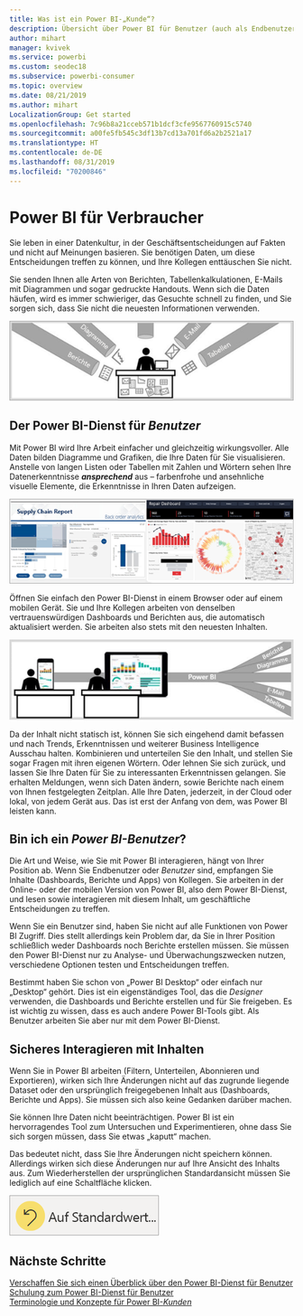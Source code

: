 ```yaml
---
title: Was ist ein Power BI-„Kunde“?
description: Übersicht über Power BI für Benutzer (auch als Endbenutzer oder Geschäftskunden bezeichnet).
author: mihart
manager: kvivek
ms.service: powerbi
ms.custom: seodec18
ms.subservice: powerbi-consumer
ms.topic: overview
ms.date: 08/21/2019
ms.author: mihart
LocalizationGroup: Get started
ms.openlocfilehash: 7c96b8a21cceb571b1dcf3cfe9567760915c5740
ms.sourcegitcommit: a00fe5fb545c3df13b7cd13a701fd6a2b2521a17
ms.translationtype: HT
ms.contentlocale: de-DE
ms.lasthandoff: 08/31/2019
ms.locfileid: "70200846"
---
```

# <a name="power-bi-for-consumers"></a>Power BI für Verbraucher

Sie leben in einer Datenkultur, in der Geschäftsentscheidungen auf Fakten und nicht auf Meinungen basieren. Sie benötigen Daten, um diese Entscheidungen treffen zu können, und Ihre Kollegen enttäuschen Sie nicht.     
 
Sie senden Ihnen alle Arten von Berichten, Tabellenkalkulationen, E-Mails mit Diagrammen und sogar gedruckte Handouts. Wenn sich die Daten häufen, wird es immer schwieriger, das Gesuchte schnell zu finden, und Sie sorgen sich, dass Sie nicht die neuesten Informationen verwenden.  
 
![Power BI-Dashboard](media/end-user-consumer/power-bi-consumer-pipes.png)

## <a name="the-power-bi-service-for-consumers"></a>Der Power BI-Dienst für *Benutzer*

Mit Power BI wird Ihre Arbeit einfacher und gleichzeitig wirkungsvoller. Alle Daten bilden Diagramme und Grafiken, die Ihre Daten für Sie visualisieren. Anstelle von langen Listen oder Tabellen mit Zahlen und Wörtern sehen Ihre Datenerkenntnisse ***ansprechend*** aus – farbenfrohe und ansehnliche visuelle Elemente, die Erkenntnisse in Ihren Daten aufzeigen. 

![Power BI-Dashboard](media/end-user-consumer/power-bi-consumer-examples.png)
 
Öffnen Sie einfach den Power BI-Dienst in einem Browser oder auf einem mobilen Gerät. Sie und Ihre Kollegen arbeiten von denselben vertrauenswürdigen Dashboards und Berichten aus, die automatisch aktualisiert werden. Sie arbeiten also stets mit den neuesten Inhalten.   

![Power BI-Dashboard](media/end-user-consumer/power-bi-funnel.png)

Da der Inhalt nicht statisch ist, können Sie sich eingehend damit befassen und nach Trends, Erkenntnissen und weiterer Business Intelligence Ausschau halten. Kombinieren und unterteilen Sie den Inhalt, und stellen Sie sogar Fragen mit ihren eigenen Wörtern. Oder lehnen Sie sich zurück, und lassen Sie Ihre Daten für Sie zu interessanten Erkenntnissen gelangen. Sie erhalten Meldungen, wenn sich Daten ändern, sowie Berichte nach einem von Ihnen festgelegten Zeitplan. Alle Ihre Daten, jederzeit, in der Cloud oder lokal, von jedem Gerät aus. Das ist erst der Anfang von dem, was Power BI leisten kann. 

## <a name="am-i-a-power-bi-consumer"></a>Bin ich ein *Power BI-Benutzer*?

Die Art und Weise, wie Sie mit Power BI interagieren, hängt von Ihrer Position ab. Wenn Sie Endbenutzer oder *Benutzer* sind, empfangen Sie Inhalte (Dashboards, Berichte und Apps) von Kollegen. Sie arbeiten in der Online- oder der mobilen Version von Power BI, also dem Power BI-Dienst, und lesen sowie interagieren mit diesem Inhalt, um geschäftliche Entscheidungen zu treffen. 
   
Wenn Sie ein Benutzer sind, haben Sie nicht auf alle Funktionen von Power BI Zugriff. Dies stellt allerdings kein Problem dar, da Sie in Ihrer Position schließlich weder Dashboards noch Berichte erstellen müssen. Sie müssen den Power BI-Dienst nur zu Analyse- und Überwachungszwecken nutzen, verschiedene Optionen testen und Entscheidungen treffen. 

Bestimmt haben Sie schon von „Power BI Desktop“ oder einfach nur „Desktop“ gehört. Dies ist ein eigenständiges Tool, das die *Designer* verwenden, die Dashboards und Berichte erstellen und für Sie freigeben.  Es ist wichtig zu wissen, dass es auch andere Power BI-Tools gibt. Als Benutzer arbeiten Sie aber nur mit dem Power BI-Dienst. 


## <a name="safely-interact-with-content"></a>Sicheres Interagieren mit Inhalten 
Wenn Sie in Power BI arbeiten (Filtern, Unterteilen, Abonnieren und Exportieren), wirken sich Ihre Änderungen nicht auf das zugrunde liegende Dataset oder den ursprünglich freigegebenen Inhalt aus (Dashboards, Berichte und Apps). Sie müssen sich also keine Gedanken darüber machen.  

Sie können Ihre Daten nicht beeinträchtigen.  Power BI ist ein hervorragendes Tool zum Untersuchen und Experimentieren, ohne dass Sie sich sorgen müssen, dass Sie etwas „kaputt“ machen.  
 
Das bedeutet nicht, dass Sie Ihre Änderungen nicht speichern können. Allerdings wirken sich diese Änderungen nur auf Ihre Ansicht des Inhalts aus. Zum Wiederherstellen der ursprünglichen Standardansicht müssen Sie lediglich auf eine Schaltfläche klicken.  

![Power BI-Dashboard](media/end-user-consumer/power-bi-reset.png)


## <a name="next-steps"></a>Nächste Schritte

[Verschaffen Sie sich einen Überblick über den Power BI-Dienst für Benutzer](end-user-reading-view.md)    
[Schulung zum Power BI-Dienst für Benutzer](https://docs.microsoft.com/en-us/learn/paths/consume-data-with-power-bi/)    
[Terminologie und Konzepte für Power BI-*Kunden*](end-user-basic-concepts.md)    

